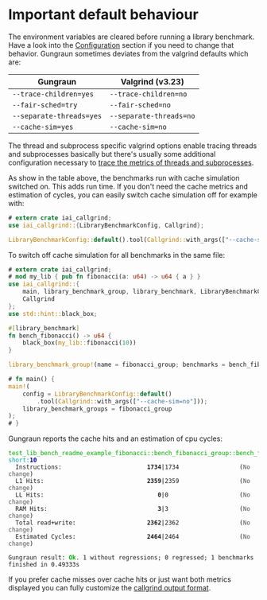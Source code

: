 <!-- markdownlint-disable MD041 MD033 -->

# Important default behaviour

The environment variables are cleared before running a library benchmark. Have a
look into the [Configuration](./configuration.md) section if you need to change
that behavior. Gungraun sometimes deviates from the valgrind defaults which
are:

| Gungraun | Valgrind (v3.23) |
| ------------- | ---------------- |
| `--trace-children=yes` | `--trace-children=no` |
| `--fair-sched=try` | `--fair-sched=no` |
| `--separate-threads=yes` | `--separate-threads=no` |
| `--cache-sim=yes` | `--cache-sim=no` |

The thread and subprocess specific valgrind options enable tracing threads and
subprocesses basically but there's usually some additional configuration
necessary to [trace the metrics of threads and
subprocesses](./threads_and_subprocesses.md).

As show in the table above, the benchmarks run with cache simulation switched
on. This adds run time. If you don't need the cache metrics and estimation of
cycles, you can easily switch cache simulation off for example with:

```rust
# extern crate iai_callgrind;
use iai_callgrind::{LibraryBenchmarkConfig, Callgrind};

LibraryBenchmarkConfig::default().tool(Callgrind::with_args(["--cache-sim=no"]));
```

To switch off cache simulation for all benchmarks in the same file:

```rust
# extern crate iai_callgrind;
# mod my_lib { pub fn fibonacci(a: u64) -> u64 { a } }
use iai_callgrind::{
    main, library_benchmark_group, library_benchmark, LibraryBenchmarkConfig,
    Callgrind
};
use std::hint::black_box;

#[library_benchmark]
fn bench_fibonacci() -> u64 {
    black_box(my_lib::fibonacci(10))
}

library_benchmark_group!(name = fibonacci_group; benchmarks = bench_fibonacci);

# fn main() {
main!(
    config = LibraryBenchmarkConfig::default()
        .tool(Callgrind::with_args(["--cache-sim=no"]));
    library_benchmark_groups = fibonacci_group
);
# }
```

Gungraun reports the cache hits and an estimation of cpu cycles:

<pre><code class="hljs"><span style="color:#0A0">test_lib_bench_readme_example_fibonacci::bench_fibonacci_group::bench_fibonacci</span> <span style="color:#0AA">short</span><span style="color:#0AA">:</span><b><span style="color:#00A">10</span></b>
<span style="color:#555">  </span>Instructions:                        <b>1734</b>|1734                 (<span style="color:#555">No change</span>)
<span style="color:#555">  </span>L1 Hits:                             <b>2359</b>|2359                 (<span style="color:#555">No change</span>)
<span style="color:#555">  </span>LL Hits:                                <b>0</b>|0                    (<span style="color:#555">No change</span>)
<span style="color:#555">  </span>RAM Hits:                               <b>3</b>|3                    (<span style="color:#555">No change</span>)
<span style="color:#555">  </span>Total read+write:                    <b>2362</b>|2362                 (<span style="color:#555">No change</span>)
<span style="color:#555">  </span>Estimated Cycles:                    <b>2464</b>|2464                 (<span style="color:#555">No change</span>)

Gungraun result: <b><span style="color:#0A0">Ok</span></b>. 1 without regressions; 0 regressed; 1 benchmarks finished in 0.49333s</code></pre>

If you prefer cache misses over cache hits or just want both metrics displayed
you can fully customize the [callgrind output
format](../library_benchmarks/configuration/output_format.md).
